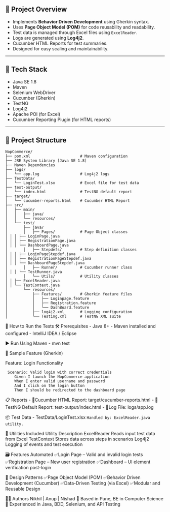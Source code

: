 ## 🚀 Project Overview
 
- Implements **Behavior Driven Development** using Gherkin syntax.
- Uses **Page Object Model (POM)** for code reusability and readability.
- Test data is managed through Excel files using `ExcelReader`.
- Logs are generated using **Log4j2**.
- Cucumber HTML Reports for test summaries.
- Designed for easy scaling and maintainability.
 
---
 
## 🧰 Tech Stack
 
- Java SE 1.8
- Maven
- Selenium WebDriver
- Cucumber (Gherkin)
- TestNG
- Log4j2
- Apache POI (for Excel)
- Cucumber Reporting Plugin (for HTML reports)
 
---
 
## 📁 Project Structure
 
```plaintext
NopCommerce/
├── pom.xml                      # Maven configuration
├── JRE System Library [Java SE 1.8]
├── Maven Dependencies
├── logs/
│   └── app.log                  # Log4j2 logs
├── TestData/
│   └── LoginTest.xlsx           # Excel file for test data
├── test-output/
│   └── index.html               # TestNG default report
├── target/
│   └── cucumber-reports.html    # Cucumber HTML Report
├── src/
│   ├── main/
│   │   ├── java/
│   │   └── resources/
│   └── test/
│       ├── java/
│       │   ├── Pages/           # Page Object classes
│ │ │ ├── LoginPage.java
│ │ │ ├── RegistrationPage.java
│ │ │ └── DashboardPage.java
│       │   ├── Stepdefs/        # Step definition classes
│ │ │ ├── LoginPageStepdef.java
│ │ │ ├── RegistrationPageStepdef.java
│ │ │ └── DashboardPageStepdef.java
│       │   ├── Runner/          # Cucumber runner class
│ │ │ └── TestRunner.java
│       │   └── Utils/           # Utility classes
│ │ ├── ExcelReader.java
│ │ └── TestContext.java
│       └── resources/
│           ├── Features/        # Gherkin feature files
│           │   ├── Loginpage.feature
│           │   ├── Registration.feature
│           │   └── DashBoard.feature
│           ├── log4j2.xml       # Logging configuration
│           └── Testing.xml      # TestNG XML suite

````
🧪 How to Run the Tests
🛠 Prerequisites
	- Java 8+
 	- Maven installed and configured 
	- IntelliJ IDEA / Eclipse
 
▶️ Run Using Maven
	- mvn test
	
📜 Sample Feature (Gherkin)
	

   Feature: Login Functionality
 
  	 Scenario: Valid login with correct credentials
    	Given I launch the NopCommerce application
    	When I enter valid username and password
    	And I click on the login button
    	Then I should be redirected to the dashboard page
    	
📋 Reports
	- 📄Cucumber HTML Report: target/cucumber-reports.html
 	- 📄TestNG Default Report: test-output/index.html
    - 🧾Log File: logs/app.log
 
📦 Test Data
	- TestData/LoginTest.xlsx
	```Handled by: ExcelReader.java utility.```
	
 
📌 Utilities Included
Utility 					Description
ExcelReader 				Reads input test data from Excel
TestContext				 	Stores data across steps in scenarios
Log4j2 						Logging of events and test execution
 
🗃 Features Automated
	✅Login Page – Valid and invalid login tests
 	✅Registration Page – New user registration
 	✅Dashboard – UI element verification post-login
 
🧱 Design Patterns
	✅Page Object Model (POM)
	✅Behavior Driven Development (Cucumber)
	✅Data-Driven Testing (via Excel)
	✅Modular and Reusable Design
	
👨‍💻 Authors
Nikhil | Anup | Nishad
📍 Based in Pune, BE in Computer Science
💼 Experienced in Java, BDD, Selenium, and API Testing



